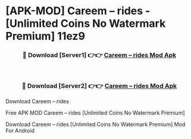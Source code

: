 # [APK-MOD] Careem – rides - [Unlimited Coins No Watermark Premium] 11ez9



<div align="center">
<h3>🔴 Download [Server1] 👉👉 <a href="https://momento.my/?title=Careem_–_rides">Careem – rides Mod Apk</a></h3><br>

<h3>🔴 Download [Server2] 👉👉 <a href="https://momento.my/?title=Careem_–_rides">Careem – rides Mod Apk</a></h3>
</div>



Download Careem – rides 

Free APK MOD Careem – rides [Unlimited Coins No Watermark Premium]

Download Careem – rides [Unlimited Coins No Watermark Premium] Mod For Android

